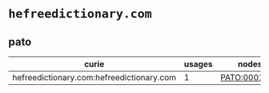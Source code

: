 # `hefreedictionary.com`

## pato

| curie                                     |   usages | nodes                                               |
|-------------------------------------------|----------|-----------------------------------------------------|
| hefreedictionary.com:hefreedictionary.com |        1 | [PATO:0001773](https://bioregistry.io/PATO:0001773) |

